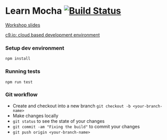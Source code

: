 Learn Mocha [![Build Status](https://api.travis-ci.org/ismail-syed/learn-mocha.png?branch=master)](https://travis-ci.org/ismail-syed/learn-mocha)
===========

[Workshop slides](https://docs.google.com/presentation/d/1iasIefDNppqvO2VTInE5lDU8Nt0u4yWh3FzWY3PcExY/edit?usp=sharing)

[c9.io: cloud based development environment](https://c9.io)

### Setup dev environment
```
npm install
```

### Running tests
```
npm run test
```

### Git workflow
* Create and checkout into a new branch `git checkout -b <your-branch-name>`
* Make changes locally
* `git status` to see the state of your changes
* `git commit -am "Fixing the build"` to commit your changes
* `git push origin <your-branch-name>`
